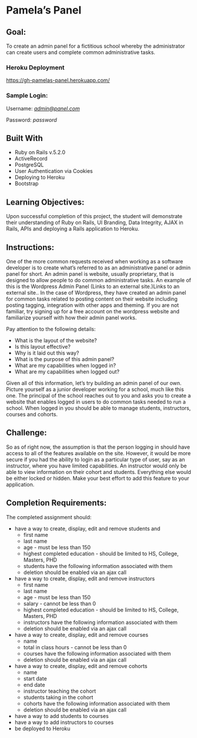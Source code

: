 # Pamela’s Panel


## Goal:

To create an admin panel for a fictitious school whereby the administrator can create users and complete common administrative tasks.


### Heroku Deployment
<https://gh-pamelas-panel.herokuapp.com/>


### Sample Login:
Username: *admin@panel.com*

Password: *password*


## Built With
* Ruby on Rails v.5.2.0
* ActiveRecord
* PostgreSQL
* User Authentication via Cookies
* Deploying to Heroku
* Bootstrap


## Learning Objectives:  

Upon successful completion of this project, the student will demonstrate their understanding of Ruby on Rails, UI Branding, Data Integrity, AJAX in Rails, APIs and deploying a Rails application to Heroku.

 
## Instructions:

One of the more common requests received when working as a software developer is to create what’s referred to as an administrative panel or admin panel for short. An admin panel is website, usually proprietary, that is designed to allow people to do common administrative tasks. An example of this is the Wordpress Admin Panel (Links to an external site.)Links to an external site.. In the case of Wordpress, they have created an admin panel for common tasks related to posting content on their website including posting tagging, integration with other apps and theming. If you are not familiar, try signing up for a free account on the wordpress website and familiarize yourself with how their admin panel works.

Pay attention to the following details:

* What is the layout of the website?
* Is this layout effective?
* Why is it laid out this way?
* What is the purpose of this admin panel?
* What are my capabilities when logged in?
* What are my capabilities when logged out?
 
Given all of this information, let’s try building an admin panel of our own. Picture yourself as a junior developer working for a school, much like this one. The principal of the school reaches out to you and asks you to create a website that enables logged in users to do common tasks needed to run a school. When logged in you should be able to manage students, instructors, courses and cohorts.

 
## Challenge:

So as of right now, the assumption is that the person logging in should have access to all of the features available on the site. However, it would be more secure if you had the ability to login as a particular type of user, say as an instructor, where you have limited capabilities. An instructor would only be able to view information on their cohort and students. Everything else would be either locked or hidden. Make your best effort to add this feature to your application.
 

## Completion Requirements:

The completed assignment should:

* have a way to create, display, edit and remove students and
  * first name
  * last name
  * age - must be less than 150
  * highest completed education - should be limited to HS, College, Masters, PHD
  * students have the following information associated with them
  * deletion should be enabled via an ajax call
* have a way to create, display, edit and remove instructors
  * first name
  * last name
  * age - must be less than 150
  * salary - cannot be less than 0
  * highest completed education - should be limited to HS, College, Masters, PHD
  * instructors have the following information associated with them
  * deletion should be enabled via an ajax call
* have a way to create, display, edit and remove courses
  * name
  * total in class hours - cannot be less than 0
  * courses have the following information associated with them
  * deletion should be enabled via an ajax call
* have a way to create, display, edit and remove cohorts
  * name
  * start date
  * end date
  * instructor teaching the cohort
  * students taking in the cohort
  * cohorts have the following information associated with them
  * deletion should be enabled via an ajax call
* have a way to add students to courses
* have a way to add instructors to courses
* be deployed to Heroku